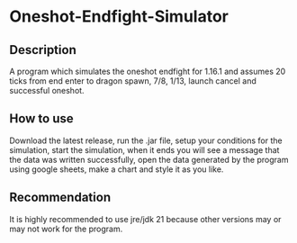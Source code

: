 # Oneshot-Endfight-Simulator
 
## Description 
A program which simulates the oneshot endfight for 1.16.1 and assumes 20 ticks from end enter to dragon spawn, 7/8, 1/13, launch cancel and successful oneshot.

## How to use
Download the latest release, run the .jar file, setup your conditions for the simulation, start the simulation, when it ends you will see a message that the data was written successfully, open the data generated by the program using google sheets, make a chart and style it as you like.

## Recommendation
It is highly recommended to use jre/jdk 21 because other versions may or may not work for the program.

